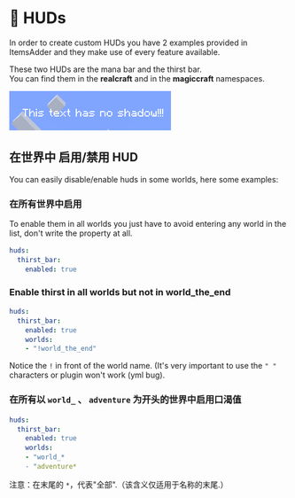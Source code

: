 # 🔋 HUDs

In order to create custom HUDs you have 2 examples provided in ItemsAdder and they make use of every feature available.

These two HUDs are the mana bar and the thirst bar.\
You can find them in the **realcraft** and in the **magiccraft** namespaces.

![](<../../../.gitbook/assets/image (30).png>)

## 在世界中 启用/禁用 HUD

You can easily disable/enable huds in some worlds, here some examples:

### 在所有世界中启用

To enable them in all worlds you just have to avoid entering any world in the list, don't write the property at all.

```yaml
huds:
  thirst_bar:
    enabled: true
```

### Enable thirst in all worlds but not in world\_the\_end

```yaml
huds:
  thirst_bar:
    enabled: true
    worlds:
    - "!world_the_end"
```

Notice the `!` in front of the world name. (It's very important to use the `" "` characters or plugin won't work (yml bug).

### 在所有以 `world_` 、 `adventure` 为开头的世界中启用口渴值

```yaml
huds:
  thirst_bar:
    enabled: true
    worlds:
    - "world_*
    - "adventure*
```

注意：在末尾的 `*`，代表"全部".（该含义仅适用于名称的末尾.）
